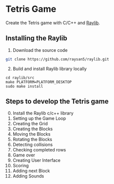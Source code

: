 # Tetris Game

Create the Tetris game with C/C++ and [Raylib](https://www.raylib.com/).

## Installing the Raylib

1. Download the source code
   
```bash
git clone https://github.com/raysan5/raylib.git
```

2. Build and install Raylib library locally

```
cd raylib/src
make PLATFORM=PLATFORM_DESKTOP
sudo make install
```

## Steps to develop the Tetris game

0. Install the Raylib c/c++ library
1. Setting up the Game Loop
2. Creating the Grid
3. Creating the Blocks
4. Moving the Blocks
5. Rotating the Blocks
6. Detecting collisions
7. Checking completed rows
8. Game over
9. Creating User Interface
10. Scoring
11. Adding next Block
12. Adding Sounds

